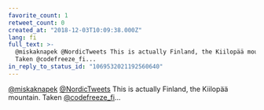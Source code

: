 ```yaml
---
favorite_count: 1
retweet_count: 0
created_at: "2018-12-03T10:09:38.000Z"
lang: fi
full_text: >-
  @miskaknapek @NordicTweets This is actually Finland, the Kiilopää mountain.
  Taken @codefreeze_fi...
in_reply_to_status_id: "1069532021192560640"
---
```


[@miskaknapek](https://twitter.com/miskaknapek)
[@NordicTweets](https://twitter.com/NordicTweets) This is actually Finland, the
Kiilopää mountain. Taken [@codefreeze_fi](https://twitter.com/codefreeze_fi)...
